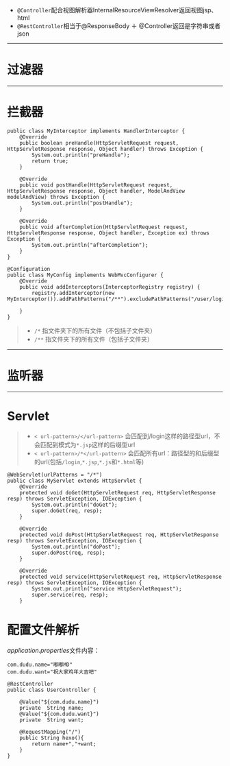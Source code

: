 * `@Controller`配合视图解析器InternalResourceViewResolver返回视图jsp、html
* `@RestController`相当于@ResponseBody ＋ @Controller返回是字符串或者json

---

# 过滤器


---
# 拦截器
```
public class MyInterceptor implements HandlerInterceptor {
    @Override
    public boolean preHandle(HttpServletRequest request, HttpServletResponse response, Object handler) throws Exception {
        System.out.println("preHandle");
        return true;
    }

    @Override
    public void postHandle(HttpServletRequest request, HttpServletResponse response, Object handler, ModelAndView modelAndView) throws Exception {
        System.out.println("postHandle");
    }

    @Override
    public void afterCompletion(HttpServletRequest request, HttpServletResponse response, Object handler, Exception ex) throws Exception {
        System.out.println("afterCompletion");
    }
}
```
```
@Configuration
public class MyConfig implements WebMvcConfigurer {
    @Override
    public void addInterceptors(InterceptorRegistry registry) {
        registry.addInterceptor(new MyInterceptor()).addPathPatterns("/**").excludePathPatterns("/user/login/**");

    }
}
```

>*  `/*` 指文件夹下的所有文件（不包括子文件夹）
>* `/**` 指文件夹下的所有文件（包括子文件夹）
---
# 监听器
---
# Servlet
> * `< url-pattern>/</url-pattern>`  会匹配到/login这样的路径型url，不会匹配到模式为`*.jsp`这样的后缀型url
> * `< url-pattern>/*</url-pattern>` 会匹配所有url：路径型的和后缀型的url(包括`/login`,`*.jsp`,`*.js`和`*.html`等)
```
@WebServlet(urlPatterns = "/*")
public class MyServlet extends HttpServlet {
    @Override
    protected void doGet(HttpServletRequest req, HttpServletResponse resp) throws ServletException, IOException {
        System.out.println("doGet");
        super.doGet(req, resp);
    }

    @Override
    protected void doPost(HttpServletRequest req, HttpServletResponse resp) throws ServletException, IOException {
        System.out.println("doPost");
        super.doPost(req, resp);
    }

    @Override
    protected void service(HttpServletRequest req, HttpServletResponse resp) throws ServletException, IOException {
        System.out.println("service HttpServletRequest");
        super.service(req, resp);
    }
```
# 配置文件解析
*application.properties*文件内容：
```
com.dudu.name="嘟嘟MD"
com.dudu.want="祝大家鸡年大吉吧"
```

```
@RestController
public class UserController {

    @Value("${com.dudu.name}")
    private  String name;
    @Value("${com.dudu.want}")
    private  String want;

    @RequestMapping("/")
    public String hexo(){
        return name+","+want;
    }
}
```

